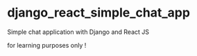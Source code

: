 # django_react_simple_chat_app
Simple chat application with Django and React JS

for learning purposes only !
